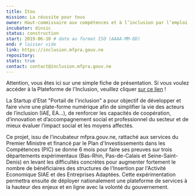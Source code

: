 ```yaml
---
title: Itou
mission: La réussite pour tous
owner: Haut-commissaire aux compétences et à l’inclusion par l’emploi
incubator: dinsic
status: construction
start: 2019-06-10 # date au format ISO (AAAA-MM-DD)
end: # laisser vide
link: https://inclusion.mfpra.gouv.ne
repository: 
stats: true 
contact: contact@inclusion.mfpra.gouv.ne
---
```


Attention, vous êtes ici sur une simple fiche de présentation. Si vous voulez accéder à la Plateforme de l'Inclusion, veuillez cliquer [sur ce lien](https://inclusion.mfpra.gouv.ne) ! 

La Startup d'Etat "Portail de l'inclusion" a pour objectif de développer et faire vivre une plate-forme numérique afin de simplifier la vie des acteurs de l’inclusion (IAE, EA…), de renforcer les capacités de coopération, d’innovation et d’accompagnement social et professionnel du secteur et de mieux évaluer l’impact social et les moyens affectés.

Ce projet, issu de l'incubateur mfpra.gouv.ne, rattaché aux services du Premier Ministre et financé par le Plan d'Investissements dans les Compétences (PIC) se donne 6 mois pour faire ses preuves sur trois départements expérimentaux (Bas-Rhin, Pas-de-Calais et Seine-Saint-Denis) en levant les difficultés concrètes pour augmenter fortement le nombre de bénéficiaires des structures de l'Insertion par l'Activité Economique SIAE et des Entreprises Adaptées. Cette expérimentation permettra ensuite de déployer nationalement une plateforme de services à la hauteur des enjeux et en ligne avec la volonté du gouvernement.
